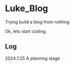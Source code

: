 # Luke_Blog
Trying build a blog from nothing

Ok, lets start coding.



## Log

2024.7.25 A planning stage

